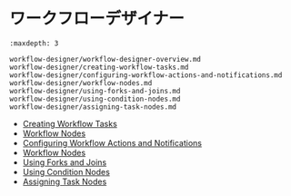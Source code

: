 # ワークフローデザイナー

```{toctree}
:maxdepth: 3

workflow-designer/workflow-designer-overview.md
workflow-designer/creating-workflow-tasks.md
workflow-designer/configuring-workflow-actions-and-notifications.md
workflow-designer/workflow-nodes.md
workflow-designer/using-forks-and-joins.md
workflow-designer/using-condition-nodes.md
workflow-designer/assigning-task-nodes.md
```

- [Creating Workflow Tasks](./workflow-designer/creating-workflow-tasks.md)
- [Workflow Nodes](./designing-and-managing-workflows/workflow-designer/workflow-nodes.md)
- [Configuring Workflow Actions and Notifications](./designing-and-managing-workflows/workflow-designer/configuring-workflow-actions-and-notifications.md)
- [Workflow Nodes](./designing-and-managing-workflows/workflow-designer/workflow-nodes.md)
- [Using Forks and Joins](./designing-and-managing-workflows/workflow-designer/using-forks-and-joins.md)
- [Using Condition Nodes](./designing-and-managing-workflows/workflow-designer/using-condition-nodes.md)
- [Assigning Task Nodes](./designing-and-managing-workflows/workflow-designer/assigning-task-nodes.md)